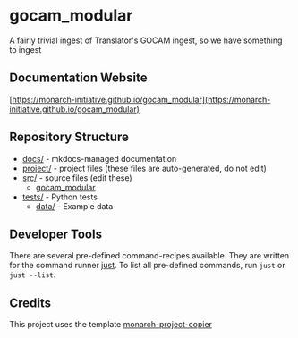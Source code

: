 
# gocam_modular

A fairly trivial ingest of Translator's GOCAM ingest, so we have something to ingest 

## Documentation Website

[https://monarch-initiative.github.io/gocam_modular](https://monarch-initiative.github.io/gocam_modular)

## Repository Structure

* [docs/](docs/) - mkdocs-managed documentation
* [project/](project/) - project files (these files are auto-generated, do not edit)
* [src/](src/) - source files (edit these)
  * [gocam_modular](src/gocam_modular)
* [tests/](tests/) - Python tests
  * [data/](tests/data) - Example data

## Developer Tools

There are several pre-defined command-recipes available.
They are written for the command runner [just](https://github.com/casey/just/). To list all pre-defined commands, run `just` or `just --list`.

## Credits

This project uses the template [monarch-project-copier](https://github.com/monarch-initiative/monarch-project-copier)
